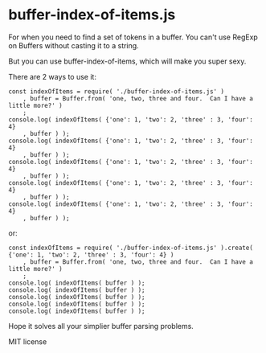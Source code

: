 # buffer-index-of-items.js
For when you need to find a set of tokens in a buffer.  You can't use RegExp on Buffers without casting it to a string.

But you can use buffer-index-of-items, which will make you super sexy.

There are 2 ways to use it:
```
const indexOfItems = require( './buffer-index-of-items.js' )
    , buffer = Buffer.from( 'one, two, three and four.  Can I have a little more?' )
    ;
console.log( indexOfItems( {'one': 1, 'two': 2, 'three' : 3, 'four': 4}
    , buffer ) );
console.log( indexOfItems( {'one': 1, 'two': 2, 'three' : 3, 'four': 4}
    , buffer ) );
console.log( indexOfItems( {'one': 1, 'two': 2, 'three' : 3, 'four': 4}
    , buffer ) );
console.log( indexOfItems( {'one': 1, 'two': 2, 'three' : 3, 'four': 4}
    , buffer ) );
console.log( indexOfItems( {'one': 1, 'two': 2, 'three' : 3, 'four': 4}
    , buffer ) );
```

or:

```
const indexOfItems = require( './buffer-index-of-items.js' ).create( {'one': 1, 'two': 2, 'three' : 3, 'four': 4} )
    , buffer = Buffer.from( 'one, two, three and four.  Can I have a little more?' )
    ;
console.log( indexOfItems( buffer ) );
console.log( indexOfItems( buffer ) );
console.log( indexOfItems( buffer ) );
console.log( indexOfItems( buffer ) );
console.log( indexOfItems( buffer ) );

```
Hope it solves all your simplier buffer parsing problems.

MIT license
